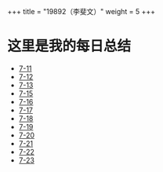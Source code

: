 +++
title = "19892（李斐文）"
weight = 5
+++

# 这里是我的每日总结

* [7-11](7-11)
* [7-12](7-12)
* [7-13](7-13)
* [7-15](7-15)
* [7-16](7-16)
* [7-17](7-17)
* [7-18](7-18)
* [7-19](7-19)
* [7-20](7-20)
* [7-21](7-21)
* [7-22](7-22)
* [7-23](7-23)


